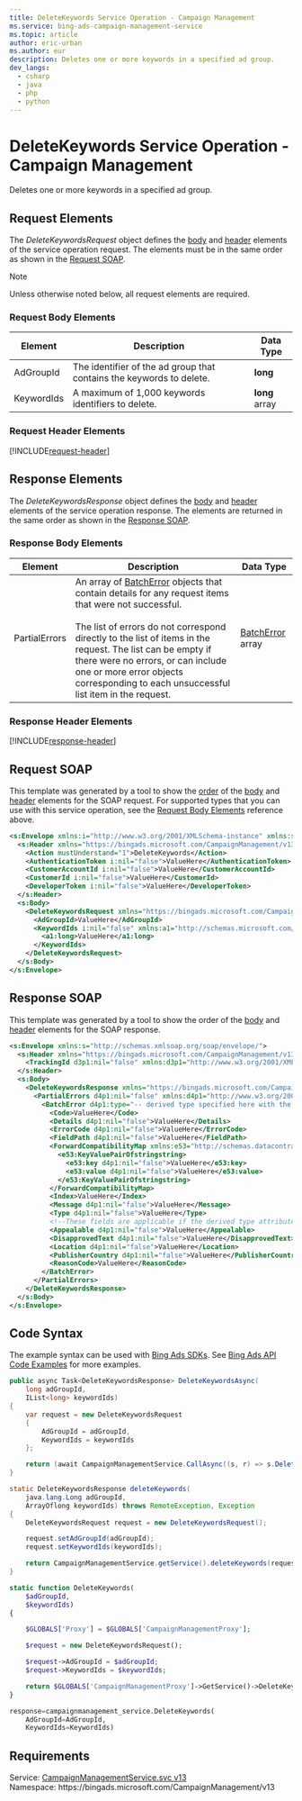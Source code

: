 ```yaml
---
title: DeleteKeywords Service Operation - Campaign Management
ms.service: bing-ads-campaign-management-service
ms.topic: article
author: eric-urban
ms.author: eur
description: Deletes one or more keywords in a specified ad group.
dev_langs: 
  - csharp
  - java
  - php
  - python
---
```

# DeleteKeywords Service Operation - Campaign Management
Deletes one or more keywords in a specified ad group.

## <a name="request"></a>Request Elements
The *DeleteKeywordsRequest* object defines the [body](#request-body) and [header](#request-header) elements of the service operation request. The elements must be in the same order as shown in the [Request SOAP](#request-soap). 

> [!NOTE]
> Unless otherwise noted below, all request elements are required.

### <a name="request-body"></a>Request Body Elements

|Element|Description|Data Type|
|-----------|---------------|-------------|
|<a name="adgroupid"></a>AdGroupId|The identifier of the ad group that contains the keywords to delete.|**long**|
|<a name="keywordids"></a>KeywordIds|A maximum of 1,000 keywords identifiers to delete.|**long** array|

### <a name="request-header"></a>Request Header Elements
[!INCLUDE[request-header](./includes/request-header.md)]

## <a name="response"></a>Response Elements
The *DeleteKeywordsResponse* object defines the [body](#response-body) and [header](#response-header) elements of the service operation response. The elements are returned in the same order as shown in the [Response SOAP](#response-soap).

### <a name="response-body"></a>Response Body Elements

|Element|Description|Data Type|
|-----------|---------------|-------------|
|<a name="partialerrors"></a>PartialErrors|An array of [BatchError](batcherror.md) objects that contain details for any request items that were not successful.<br/><br/>The list of errors do not correspond directly to the list of items in the request. The list can be empty if there were no errors, or can include one or more error objects corresponding to each unsuccessful list item in the request.|[BatchError](batcherror.md) array|

### <a name="response-header"></a>Response Header Elements
[!INCLUDE[response-header](./includes/response-header.md)]

## <a name="request-soap"></a>Request SOAP
This template was generated by a tool to show the [order](../guides/services-protocol.md#element-order) of the [body](#request-body) and [header](#request-header) elements for the SOAP request. For supported types that you can use with this service operation, see the [Request Body Elements](#request-header) reference above.

```xml
<s:Envelope xmlns:i="http://www.w3.org/2001/XMLSchema-instance" xmlns:s="http://schemas.xmlsoap.org/soap/envelope/">
  <s:Header xmlns="https://bingads.microsoft.com/CampaignManagement/v13">
    <Action mustUnderstand="1">DeleteKeywords</Action>
    <AuthenticationToken i:nil="false">ValueHere</AuthenticationToken>
    <CustomerAccountId i:nil="false">ValueHere</CustomerAccountId>
    <CustomerId i:nil="false">ValueHere</CustomerId>
    <DeveloperToken i:nil="false">ValueHere</DeveloperToken>
  </s:Header>
  <s:Body>
    <DeleteKeywordsRequest xmlns="https://bingads.microsoft.com/CampaignManagement/v13">
      <AdGroupId>ValueHere</AdGroupId>
      <KeywordIds i:nil="false" xmlns:a1="http://schemas.microsoft.com/2003/10/Serialization/Arrays">
        <a1:long>ValueHere</a1:long>
      </KeywordIds>
    </DeleteKeywordsRequest>
  </s:Body>
</s:Envelope>
```

## <a name="response-soap"></a>Response SOAP
This template was generated by a tool to show the order of the [body](#response-body) and [header](#response-header) elements for the SOAP response.

```xml
<s:Envelope xmlns:s="http://schemas.xmlsoap.org/soap/envelope/">
  <s:Header xmlns="https://bingads.microsoft.com/CampaignManagement/v13">
    <TrackingId d3p1:nil="false" xmlns:d3p1="http://www.w3.org/2001/XMLSchema-instance">ValueHere</TrackingId>
  </s:Header>
  <s:Body>
    <DeleteKeywordsResponse xmlns="https://bingads.microsoft.com/CampaignManagement/v13">
      <PartialErrors d4p1:nil="false" xmlns:d4p1="http://www.w3.org/2001/XMLSchema-instance">
        <BatchError d4p1:type="-- derived type specified here with the appropriate prefix --">
          <Code>ValueHere</Code>
          <Details d4p1:nil="false">ValueHere</Details>
          <ErrorCode d4p1:nil="false">ValueHere</ErrorCode>
          <FieldPath d4p1:nil="false">ValueHere</FieldPath>
          <ForwardCompatibilityMap xmlns:e53="http://schemas.datacontract.org/2004/07/System.Collections.Generic" d4p1:nil="false">
            <e53:KeyValuePairOfstringstring>
              <e53:key d4p1:nil="false">ValueHere</e53:key>
              <e53:value d4p1:nil="false">ValueHere</e53:value>
            </e53:KeyValuePairOfstringstring>
          </ForwardCompatibilityMap>
          <Index>ValueHere</Index>
          <Message d4p1:nil="false">ValueHere</Message>
          <Type d4p1:nil="false">ValueHere</Type>
          <!--These fields are applicable if the derived type attribute is set to EditorialError-->
          <Appealable d4p1:nil="false">ValueHere</Appealable>
          <DisapprovedText d4p1:nil="false">ValueHere</DisapprovedText>
          <Location d4p1:nil="false">ValueHere</Location>
          <PublisherCountry d4p1:nil="false">ValueHere</PublisherCountry>
          <ReasonCode>ValueHere</ReasonCode>
        </BatchError>
      </PartialErrors>
    </DeleteKeywordsResponse>
  </s:Body>
</s:Envelope>
```

## <a name="example"></a>Code Syntax
The example syntax can be used with [Bing Ads SDKs](../guides/client-libraries.md). See [Bing Ads API Code Examples](../guides/code-examples.md) for more examples.
```csharp
public async Task<DeleteKeywordsResponse> DeleteKeywordsAsync(
	long adGroupId,
	IList<long> keywordIds)
{
	var request = new DeleteKeywordsRequest
	{
		AdGroupId = adGroupId,
		KeywordIds = keywordIds
	};

	return (await CampaignManagementService.CallAsync((s, r) => s.DeleteKeywordsAsync(r), request));
}
```
```java
static DeleteKeywordsResponse deleteKeywords(
	java.lang.Long adGroupId,
	ArrayOflong keywordIds) throws RemoteException, Exception
{
	DeleteKeywordsRequest request = new DeleteKeywordsRequest();

	request.setAdGroupId(adGroupId);
	request.setKeywordIds(keywordIds);

	return CampaignManagementService.getService().deleteKeywords(request);
}
```
```php
static function DeleteKeywords(
	$adGroupId,
	$keywordIds)
{

	$GLOBALS['Proxy'] = $GLOBALS['CampaignManagementProxy'];

	$request = new DeleteKeywordsRequest();

	$request->AdGroupId = $adGroupId;
	$request->KeywordIds = $keywordIds;

	return $GLOBALS['CampaignManagementProxy']->GetService()->DeleteKeywords($request);
}
```
```python
response=campaignmanagement_service.DeleteKeywords(
	AdGroupId=AdGroupId,
	KeywordIds=KeywordIds)
```

## Requirements
Service: [CampaignManagementService.svc v13](https://campaign.api.bingads.microsoft.com/Api/Advertiser/CampaignManagement/v13/CampaignManagementService.svc)  
Namespace: https\://bingads.microsoft.com/CampaignManagement/v13  

